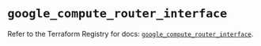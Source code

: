 # `google_compute_router_interface`

Refer to the Terraform Registry for docs: [`google_compute_router_interface`](https://registry.terraform.io/providers/hashicorp/google/5.14.0/docs/resources/compute_router_interface).
